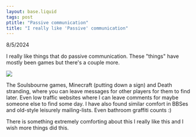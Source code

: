 ```yaml
---
layout: base.liquid
tags: post
ptitle: "Passive communication"
title: "I really like 'Passive' communication"
---
```

8/5/2024 

I really like things that do passive communication. These "things" have mostly
been games but there's a couple more.

![](../_assets/ds.webp)

The Soulsbourne games, Minecraft (putting down a sign) and Death stranding,
where you can leave messages for other players for them to find later.  Even low
traffic websites where I can leave comments for maybe someone else to find some
day. I have also found similar comfort in BBSes and old-style leisurely
mailing-lists. Even bathroom graffiti counts :)

There is something extremely comforting about this I really like this and I wish
more things did this. 
